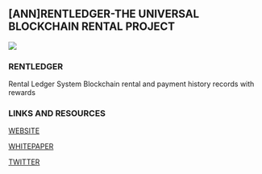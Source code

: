 ## [ANN]RENTLEDGER-THE UNIVERSAL BLOCKCHAIN RENTAL PROJECT 


![](https://i.imgur.com/VAJsBYo.png)
### RENTLEDGER

Rental Ledger System Blockchain rental and payment history records with rewards

### LINKS AND RESOURCES

[WEBSITE](https://rentledger.io/)

[WHITEPAPER](https://rentledger.io/#whitepaper)

[TWITTER](https://twitter.com/rentledgerio/)